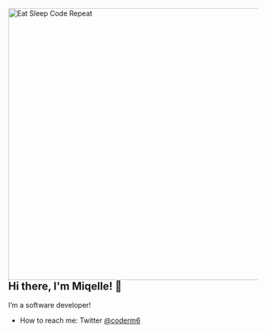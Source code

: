 <img align="right" src="https://miro.medium.com/max/1032/1*MebmMJQUm2Nvn7UnZXcChg.jpeg" alt="Eat Sleep Code Repeat" width="550px" />

## Hi there, I'm Miqelle! 👋

I’m a software developer!
-   How to reach me: Twitter [@coderm6](https://twitter.com/Coderm6)


